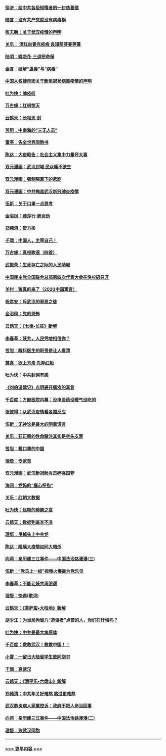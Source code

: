 #### [徐济：给中共各级知情者的一封劝善信](../pages/nsc993/n11868561.md?t=02150802) 
#### [陆言：没有共产党就没有病毒祸](../pages/nsc993/n11868232.md?t=02150802) 
#### [张志鹏：关于武汉疫情的声明](../pages/nsc993/n11867182.md?t=02150802) 
#### [关乐： 漂红向善克疫病 良知萌芽春笋蓬](../pages/nsc993/n11865710.md?t=02150802) 
#### [陆明：蝶恋花‧三退把命保](../pages/nsc993/n11865673.md?t=02150802) 
#### [金言：破解“蛊毒”与“病毒”](../pages/nsc993/n11864103.md?t=02150802) 
#### [中国人权律师团关于新型冠状病毒疫情的声明](../pages/nsc993/n11864249.md?t=02150802) 
#### [吐为快：肺疫叹](../pages/nsc993/n11864027.md?t=02150802) 
#### [万古缘：红祸惊天](../pages/nsc993/n11864079.md?t=02150802) 
#### [云鹤天：长相思‧封](../pages/nsc993/n11864006.md?t=02150802) 
#### [苦胆：中南海的“三无人员”](../pages/nsc993/n11862997.md?t=02150802) 
#### [雷亭：告全世界同胞书](../pages/nsc993/n11862572.md?t=02150802) 
#### [陈达：大疫昭告：社会主义集中力量坏大事](../pages/nsc993/n11859419.md?t=02150802) 
#### [双元漫画：武汉封城 民众痛不欲生](../pages/nsc993/n11859287.md?t=02150802) 
#### [双元漫画：强制隔离下的悲剧](../pages/nsc993/n11859244.md?t=02150802) 
#### [双元漫画：中共掩盖武汉新冠肺炎疫情](../pages/nsc993/n11858249.md?t=02150802) 
#### [伍新：关于口罩一点思考](../pages/nsc993/n11859195.md?t=02150802) 
#### [金浴凤：踏莎行‧肺炎劫](../pages/nsc993/n11858227.md?t=02150802) 
#### [郑纯清：赞方彬](../pages/nsc993/n11856803.md?t=02150802) 
#### [千瑞；中国人，主宰自己！](../pages/nsc993/n11856793.md?t=02150802) 
#### [万古缘：真相歌谣（四首）](../pages/nsc993/n11856263.md?t=02150802) 
#### [武振荣：生死存亡之际的人民呐喊](../pages/nsc993/n11856256.md?t=02150802) 
#### [中国民主党全国联合总部第四次代表大会在洛杉矶召开](../pages/nsc993/n11856344.md?t=02150802) 
#### [羊村：狼真的来了（2020中国寓言）](../pages/nsc993/n11856229.md?t=02150802) 
#### [祝君安：斥武汉的邪恶之徒](../pages/nsc993/n11855861.md?t=02150802) 
#### [金浴凤：党的恐怖](../pages/nsc993/n11855849.md?t=02150802) 
#### [云鹤天：《七律▪长征》新解](../pages/nsc993/n11855479.md?t=02150802) 
#### [李春草：妖共，人民凭啥相信你？](../pages/nsc993/n11855196.md?t=02150802) 
#### [苦胆：眼科医生的职责是让人看清](../pages/nsc993/n11853840.md?t=02150802) 
#### [慧真：欲上方舟 先弃红船](../pages/nsc993/n11853483.md?t=02150802) 
#### [吐为快：中共封网有感](../pages/nsc993/n11852575.md?t=02150802) 
#### [《刘伯温碑记》点明避开瘟疫的真言](../pages/nsc993/n11852128.md?t=02150802) 
#### [千百度：方舱医院内幕：没电没药没暖气没吃的](../pages/nsc993/n11850211.md?t=02150802) 
#### [张彼得：从武汉疫情看各国反应](../pages/nsc993/n11850102.md?t=02150802) 
#### [伍新：无神论是最大的阴毒谎言](../pages/nsc993/n11846129.md?t=02150802) 
#### [关乐：石正丽的性命赌注其实是空头支票](../pages/nsc993/n11846109.md?t=02150802) 
#### [苦胆：戴口罩的中国](../pages/nsc993/n11845576.md?t=02150802) 
#### [理悟：专家苦](../pages/nsc993/n11845564.md?t=02150802) 
#### [双元漫画：武汉新冠肺炎击碎强国梦](../pages/nsc993/n11843320.md?t=02150802) 
#### [海网：党妈的“瘟心怀抱”](../pages/nsc993/n11840740.md?t=02150802) 
#### [关乐：红朝大数据](../pages/nsc993/n11840675.md?t=02150802) 
#### [吐为快：赵粉的肺腑之哀](../pages/nsc993/n11840618.md?t=02150802) 
#### [云鹤天：数据到底准不准](../pages/nsc993/n11840325.md?t=02150802) 
#### [理悟：甩掉头上中共党](../pages/nsc993/n11838826.md?t=02150802) 
#### [陈达：隐瞒大疫情如同大暗杀](../pages/nsc993/n11838771.md?t=02150802) 
#### [向莉：亲历建三江事件——中国法治路漫漫(三)](../pages/nsc993/n11831825.md?t=02150802) 
#### [伍新：“党员上一线”视频火爆最为党乐见](../pages/nsc993/n11838200.md?t=02150802) 
#### [李春草：不能让妖共再逍遥](../pages/nsc993/n11838102.md?t=02150802) 
#### [理悟：快逃(歌词)](../pages/nsc993/n11838083.md?t=02150802) 
#### [云鹤天：《菩萨蛮▪大柏地》新解](../pages/nsc993/n11838059.md?t=02150802) 
#### [胡少江：为当局拘留八“造谣者”点赞的人，你们在忏悔吗？](../pages/nsc993/n11836801.md?t=02150802) 
#### [吐为快：中共是最大病原体](../pages/nsc993/n11836748.md?t=02150802) 
#### [千百度：救救武汉！救救中国！！](../pages/nsc993/n11836145.md?t=02150802) 
#### [小雪：一留日大陆留学生致同胞书](../pages/nsc993/n11834624.md?t=02150802) 
#### [千瑞：哀武汉](../pages/nsc993/n11833647.md?t=02150802) 
#### [云鹤天：《清平乐▪六盘山》新解](../pages/nsc993/n11833611.md?t=02150802) 
#### [郑纯清：中共年关好难熬 熬过更难熬](../pages/nsc993/n11833489.md?t=02150802) 
#### [武汉肺炎病人家属控诉：政府不把人命当回事](../pages/nsc993/n11833205.md?t=02150802) 
#### [向莉：亲历建三江事件——中国法治路漫漫(二)](../pages/nsc993/n11829102.md?t=02150802) 
#### [理悟：致武汉同胞](../pages/nsc993/n11831522.md?t=02150802) 

----
#### [ >>> 更早内容 <<< ](../indexes/nsc993-earlier.md)
